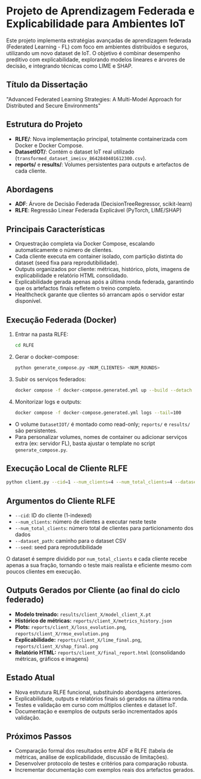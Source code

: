 # Projeto de Aprendizagem Federada e Explicabilidade para Ambientes IoT

Este projeto implementa estratégias avançadas de aprendizagem federada (Federated Learning - FL) com foco em ambientes distribuídos e seguros, utilizando um novo dataset de IoT. O objetivo é combinar desempenho preditivo com explicabilidade, explorando modelos lineares e árvores de decisão, e integrando técnicas como LIME e SHAP.

## Título da Dissertação
"Advanced Federated Learning Strategies: A Multi-Model Approach for Distributed and Secure Environments"

## Estrutura do Projeto
- **RLFE/**: Nova implementação principal, totalmente containerizada com Docker e Docker Compose.
- **DatasetIOT/**: Contém o dataset IoT real utilizado (`transformed_dataset_imeisv_8642840401612300.csv`).
- **reports/** e **results/**: Volumes persistentes para outputs e artefactos de cada cliente.

## Abordagens
- **ADF**: Árvore de Decisão Federada (DecisionTreeRegressor, scikit-learn)
- **RLFE**: Regressão Linear Federada Explicável (PyTorch, LIME/SHAP)

## Principais Características
- Orquestração completa via Docker Compose, escalando automaticamente o número de clientes.
- Cada cliente executa em container isolado, com partição distinta do dataset (seed fixa para reprodutibilidade).
- Outputs organizados por cliente: métricas, histórico, plots, imagens de explicabilidade e relatório HTML consolidado.
- Explicabilidade gerada apenas após a última ronda federada, garantindo que os artefactos finais refletem o treino completo.
- Healthcheck garante que clientes só arrancam após o servidor estar disponível.

## Execução Federada (Docker)

1. Entrar na pasta RLFE:
   ```sh
   cd RLFE
   ```
2. Gerar o docker-compose:
   ```sh
   python generate_compose.py <NUM_CLIENTES> <NUM_ROUNDS>
   ```
3. Subir os serviços federados:
   ```sh
   docker compose -f docker-compose.generated.yml up --build --detach
   ```
4. Monitorizar logs e outputs:
   ```sh
   docker compose -f docker-compose.generated.yml logs --tail=100
   ```

- O volume `DatasetIOT/` é montado como read-only; `reports/` e `results/` são persistentes.
- Para personalizar volumes, nomes de container ou adicionar serviços extra (ex: servidor FL), basta ajustar o template no script `generate_compose.py`.

## Execução Local de Cliente RLFE

```bash
python client.py --cid=1 --num_clients=4 --num_total_clients=4 --dataset_path=../DatasetIOT/transformed_dataset_imeisv_8642840401612300.csv
```

## Argumentos do Cliente RLFE
- `--cid`: ID do cliente (1-indexed)
- `--num_clients`: número de clientes a executar neste teste
- `--num_total_clients`: número total de clientes para particionamento dos dados
- `--dataset_path`: caminho para o dataset CSV
- `--seed`: seed para reprodutibilidade

O dataset é sempre dividido por `num_total_clients` e cada cliente recebe apenas a sua fração, tornando o teste mais realista e eficiente mesmo com poucos clientes em execução.

## Outputs Gerados por Cliente (ao final do ciclo federado)
- **Modelo treinado:** `results/client_X/model_client_X.pt`
- **Histórico de métricas:** `reports/client_X/metrics_history.json`
- **Plots:** `reports/client_X/loss_evolution.png`, `reports/client_X/rmse_evolution.png`
- **Explicabilidade:** `reports/client_X/lime_final.png`, `reports/client_X/shap_final.png`
- **Relatório HTML:** `reports/client_X/final_report.html` (consolidando métricas, gráficos e imagens)

## Estado Atual
- Nova estrutura RLFE funcional, substituindo abordagens anteriores.
- Explicabilidade, outputs e relatórios finais só gerados na última ronda.
- Testes e validação em curso com múltiplos clientes e dataset IoT.
- Documentação e exemplos de outputs serão incrementados após validação.

## Próximos Passos
- Comparação formal dos resultados entre ADF e RLFE (tabela de métricas, análise de explicabilidade, discussão de limitações).
- Desenvolver protocolo de testes e critérios para comparação robusta.
- Incrementar documentação com exemplos reais dos artefactos gerados.